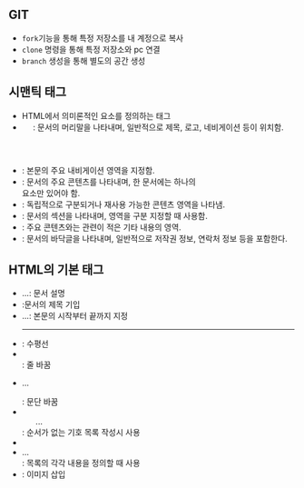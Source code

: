 ## GIT
- `fork`기능을 통해 특정 저장소를 내 계정으로 복사
- `clone` 명령을 통해 특정 저장소와 pc 연결
- `branch` 생성을 통해 별도의 공간 생성

## 시맨틱 태그
-  HTML에서 의미론적인 요소를 정의하는 태그
- <header>: 문서의 머리말을 나타내며, 일반적으로 제목, 로고, 네비게이션 등이 위치함.
- <nav>: 본문의 주요 내비게이션 영역을 지정함.
- <main>: 문서의 주요 콘텐츠를 나타내며, 한 문서에는 하나의 <main> 요소만 있어야 함.
- <article>: 독립적으로 구분되거나 재사용 가능한 콘텐츠 영역을 나타냄.
- <section>: 문서의 섹션을 나타내며, 영역을 구분 지정할 때 사용함.
- <aside>: 주요 콘텐츠와는 관련이 적은 기타 내용의 영역.
- <footer>: 문서의 바닥글을 나타내며, 일반적으로 저작권 정보, 연락처 정보 등을 포함한다.

## HTML의 기본 태그
- <head>...</head>: 문서 설명
- <title>...</title>:문서의 제목 기입
- <body>...</body>: 본문의 시작부터 끝까지 지정
- <hr>: 수평선
- <br>: 줄 바꿈
- <p>...</p>: 문단 바꿈
- <ul>...</ul>: 순서가 없는 기호 목록 작성시 사용
- <li>...</li>: 목록의 각각 내용을 정의할 때 사용
- <img>: 이미지 삽입